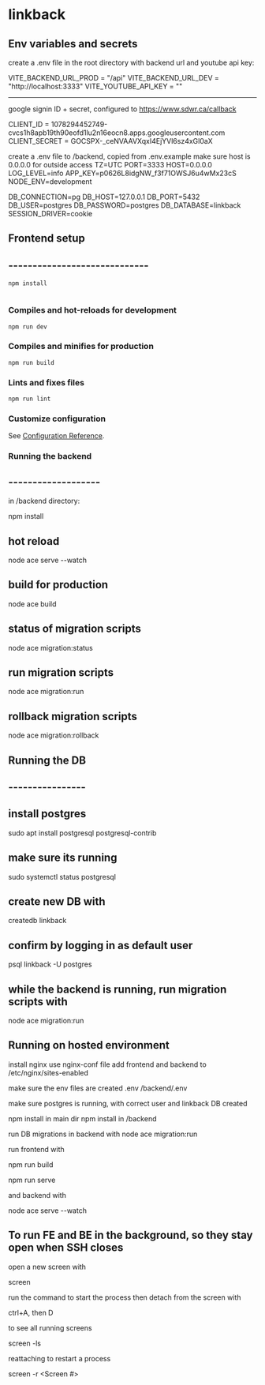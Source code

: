 # linkback

## Env variables and secrets

create a .env file in the root directory with backend url and youtube api key:

  VITE_BACKEND_URL_PROD = "/api"
  VITE_BACKEND_URL_DEV = "http://localhost:3333"
  VITE_YOUTUBE_API_KEY = "<KEY HERE>"

---
google signin ID + secret, configured to https://www.sdwr.ca/callback

  CLIENT_ID = 1078294452749-cvcs1h8apb19th90eofd1lu2n16eocn8.apps.googleusercontent.com
  CLIENT_SECRET = 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


create a .env file to /backend, copied from .env.example
make sure host is 0.0.0.0 for outside access
  TZ=UTC
  PORT=3333
  HOST=0.0.0.0
  LOG_LEVEL=info
  APP_KEY=p0626L8idgNW_f3f71OWSJ6u4wMx23cS
  NODE_ENV=development

  DB_CONNECTION=pg
  DB_HOST=127.0.0.1
  DB_PORT=5432
  DB_USER=postgres
  DB_PASSWORD=postgres
  DB_DATABASE=linkback
  SESSION_DRIVER=cookie


## Frontend setup
## -----------------------------
```
npm install


```

### Compiles and hot-reloads for development
```
npm run dev
```

### Compiles and minifies for production
```
npm run build
```

### Lints and fixes files
```
npm run lint
```

### Customize configuration
See [Configuration Reference](https://cli.vuejs.org/config/).


### Running the backend
## -------------------

in /backend directory:

npm install 

## hot reload

node ace serve --watch

## build for production

node ace build

## status of migration scripts

node ace migration:status

## run migration scripts

node ace migration:run

## rollback migration scripts

node ace migration:rollback



## Running the DB
## ----------------

## install postgres

  sudo apt install postgresql postgresql-contrib

## make sure its running 

  sudo systemctl status postgresql

## create new DB with

  createdb linkback

## confirm by logging in as default user

  psql linkback -U postgres

## while the backend is running, run migration scripts with

  node ace migration:run


## Running on hosted environment

install nginx
use nginx-conf file
add frontend and backend to /etc/nginx/sites-enabled

make sure the env files are created
.env
/backend/.env

make sure postgres is running, with correct user and linkback DB created

npm install in main dir
npm install in /backend

run DB migrations in backend with node ace migration:run

run frontend with

  npm run build

  npm run serve

and backend with

  node ace serve --watch

## To run FE and BE in the background, so they stay open when SSH closes

open a new screen with
  
  screen

run the command to start the process
then detach from the screen with

  ctrl+A, then D

to see all running screens

  screen -ls

reattaching to restart a process

  screen -r <Screen #>

